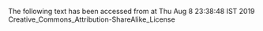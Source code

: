 The following text has been accessed from at Thu Aug 8 23:38:48 IST 2019
Creative_Commons_Attribution-ShareAlike_License
